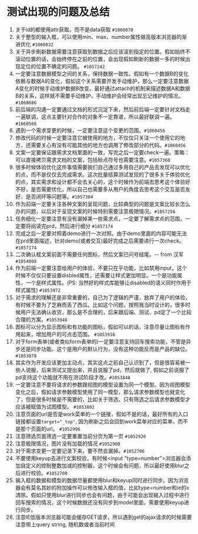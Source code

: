 # 测试出现的问题及总结
1. 关于id的都使用attr获取，而不是data获取 `#1060870`
2. 关于整型的输入框，可以使用min、max、number属性做高版本浏览器的渐进优化 `#1060832`
3. 关于异步刷新数据需要注意获取到数据之后应该滚到指定的位置。假如始终不滚动位置的话，会始终停在之前的位置，会出现假如刷新的数据一多的时候出现定位的位置不确定的问题。 `#1057242`
4. 一定要注意数据模型之间的关系，保持数据一致性。假如有一个数据B的变化依赖与数据A的变化，假如这个关系需要开发手动维护，那么一定要注意数据A变化的时候手动维护数据B改变。最好通过attach的机制来描述数据A和数据B的关系，这样就不需要手动维护，手动维护会经常出现忘记维护的情况。`#1060686` 
5. 前后端的沟通一定要通过文档的形式沉淀下来，然后前后端一定要针对文档走一遍联调，这点主要针对合作的对象不一定靠谱，所以最好联调一遍。`#1060566`
6. 遇到一个需求变更的时候，一定要注意这个变更的范围。`#1060456`
7. 修改代码的时候一定要注意它被使用的地方，不仅仅只关注一个使用它的地方，还需要关心有没有可能其他的地方也调用了修改部分的代码。`#1060456`
8. 文案一定要保证跟需求文档里面的一致，写完之后一定要check一遍。策略：可以直接拷贝需求文档的文案，包括标点符号也需要注意。`#1057360`
9. 很多时候体验优化这件事情需要我们自己通过多用自己的产品去发现可以优化的点，而不是仅仅去完成需求。这次批量结算测试发现的了很多关于体验优化的点，其实需求和设计都不会去关心的，这个时候作为前端去思考这个体验好不好，是否需要优化，所以自己也需要多从用户的角度去思考这个交互是否友好、是否闭环等问题等。`#1057304`
10. 作为前端一定要关注各种文案的呈现问题，比较典型的问题是文案比较长怎么办的问题，以后对于呈现文案的时候特别需要注意极限情况。`#1057256`
11. 任务细化一定要注意有没有漏掉某一些需求点，一定要了解需求点的范围，一定要将阅读完prd，然后进行细分 `#1057174`
12. 完成之后一定要对照着demo进行一次对照。由于demo里面的内容可能无法在prd里面描述，针对demo(或者交互)最好完成之后需要进行一次check。`#1057174`
13. 二次确认框文案前面不需要任何图标，然后文案已问号结尾。-- from 汉军 `#1054008`
14. 作为前端一定要注意给用户的体验，不要只在乎功能，比如禁用input，这个时候不仅仅只要设置disbled属性，还需要让样式更加明显。一个是功能属性，一个是样式属性。(PS: 当然好的样式库能够让disabled的语义同时作用于样式属性) `#1053972`
15. 对于需求的理解还是非常重要的，自己为了逻辑的严谨，放弃了用户的体验，有时候不要为了芝麻而丢了西瓜。比如这个问题，按照我当时设计的，很多时候用户无法确认收货，那么是不合理的，后来跟后端、测试、pd定了一个比较合理的方案。`#1053946`
16. 图标可以分为显示图标和有功能的图标，假如可以的话，注意尽量让图标有作用起来，增加用户的可点击范围。 `#1053916`
17. 对于form表单(或者类似form表单的)一定要注意支持回车搜索功能，不管是异步还是同步功能。这个是用户的默认行为，没有这种功能反而是产品的缺位。 `#1053878`
18. 其实作为开发应该更加主动点，其实这点之前自己认识到了，但是很容易被一些人说服，后来测试又提出来，并且说服了pd，然后就做了, 假如之前说服了pd支持这个功能就不用在测试阶段才改。`#1053848`
19. 一定要注意不要将请求的参数跟视图的模型设置为同一个模型。因为视图模型变化之后，假如请求参数模型使用了同一模型，那么请求参数模型也就变化了，但是很多时候是不需要的，比如关于筛选，只有筛选之后请求参数模型才应该被赋值为试图模型。 `#1053802`
20. 注意页面的url是否是work菜单的一个链接，假如不是的话，最好所有的入口链接都设置`target="_top"`, 因为刷新之后会回到work菜单对应的菜单，而不是那个页面的url。 `#1052996`
21. 注意筛选页面筛选一定要重置当前分页为第一页 `#1052920`
22. 注意极限情况，图片没有加载的情况 `#1052908`
23. 对于需求变更一定要记录下来，要不然会漏掉。`#1052706`
23. 不要使用keyup去进行文案校验，有时候<input "type=number">浏览器会添加自定义的控制整数加减的控制器，这个时候会有问题，所以最好使用blur之后进行校验。`#1052700`
24. 输入框的数据和模型的数据尽量都使用blur和keyup同时进行同步。因为浏览器会有莫名其妙的附加操作可以修改输入框的值，比如type=number和ie的x清除。假如只使用blur进行同步也会有问题，由于可能会出现输入过程中进行回车搜索的情况，这个时候数据还没有同步到model里面，需要使用keyup进行同步。
25. 注意IE低版本浏览器可能会缓存GET请求，所以遇到get的ajax请求的时候需要注意带上query string, 随机数或者当前时间
